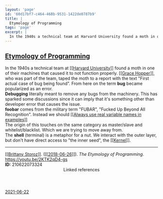 ```yaml
---
layout: 'page'
id: '60d17bf7-c464-468b-9531-1422de0787b9'
title: |
  Etymology of Programming
tags: 'page'
excerpt: |
  In the 1940s a technical team at Harvard University found a moth in one of their machines that caused it to not function properly. Grace Hopper, who was part of the team, taped the moth to a report with the text "First actual case of bug being found". From here on the term bug became popularized as an error.
---
```


<h2 class="text-3xl font-semibold mb-4"><a class="rounded-sm focus:outline-none focus:ring-2 focus:ring-offset-2 dark:focus:ring-offset-gray-900 dark:focus:ring-pink-400 focus:ring-pink-700" href="/pages/etymology-of-programming">Etymology of Programming</a></h2>

<div class="space-y-3">
<div class="element-block ml-0"><div class="flex-1">In the 1940s a technical team at <a class="text-teal-700 dark:text-teal-400 rounded-sm group focus:outline-none focus:ring-2 focus:ring-offset-2 dark:focus:ring-offset-gray-900 dark:focus:ring-pink-400 focus:ring-pink-700" href="/pages/harvard-university"><span class="text-gray-300 dark:text-gray-500 group-hover:text-teal-900">[[</span>Harvard University<span class="text-gray-300 dark:text-gray-500 group-hover:text-teal-900">]]</span></a> found a moth in one of their machines that caused it to not function properly. <a class="text-teal-700 dark:text-teal-400 rounded-sm group focus:outline-none focus:ring-2 focus:ring-offset-2 dark:focus:ring-offset-gray-900 dark:focus:ring-pink-400 focus:ring-pink-700" href="/pages/grace-hopper"><span class="text-gray-300 dark:text-gray-500 group-hover:text-teal-900">[[</span>Grace Hopper<span class="text-gray-300 dark:text-gray-500 group-hover:text-teal-900">]]</span></a>, who was part of the team, taped the moth to a report with the text "First actual case of bug being found". From here on the term <strong class="text-rose-600 dark:text-rose-400">bug</strong> became popularized as an error.</div></div>

<div class="element-block ml-0"><div class="flex-1"><strong class="text-rose-600 dark:text-rose-400">Debugging</strong> literally meant to remove any bugs from the machinery. This has sparked some discussions since it can imply that it's something other than developer error that causes the issue.</div></div>

<div class="element-block ml-0"><div class="flex-1"><strong class="text-rose-600 dark:text-rose-400">foobar</strong> comes from the military term "FUBAR", "Fucked Up Beyond All Recognition". Instead we should <a class="text-teal-700 dark:text-teal-400 rounded-sm group focus:outline-none focus:ring-2 focus:ring-offset-2 dark:focus:ring-offset-gray-900 dark:focus:ring-pink-400 focus:ring-pink-700" href="/pages/always-use-real-variable-names-in-examples"><span class="text-gray-300 dark:text-gray-500 group-hover:text-teal-900">[[</span>Always use real variable names in examples<span class="text-gray-300 dark:text-gray-500 group-hover:text-teal-900">]]</span></a></div></div>

<div class="element-block ml-4"><div class="flex-1">The origin of this touches on the same category as master/slave and whitelist/blacklist. Which we are trying to move away from.</div></div>



<div class="element-block ml-0"><div class="flex-1">The <strong class="text-rose-600 dark:text-rose-400">shell</strong> (terminal) is a metaphor for a nut. We interact with the outer layer, but don't have direct access to "the inner seed", the <a class="text-teal-700 dark:text-teal-400 rounded-sm group focus:outline-none focus:ring-2 focus:ring-offset-2 dark:focus:ring-offset-gray-900 dark:focus:ring-pink-400 focus:ring-pink-700" href="/pages/kernel"><span class="text-gray-300 dark:text-gray-500 group-hover:text-teal-900">[[</span>Kernel<span class="text-gray-300 dark:text-gray-500 group-hover:text-teal-900">]]</span></a>.</div></div>

<hr class="border-gray-700 !my-5" />

<div class="element-block ml-0"><div class="flex-1"><a class="text-teal-700 dark:text-teal-400 rounded-sm group focus:outline-none focus:ring-2 focus:ring-offset-2 dark:focus:ring-offset-gray-900 dark:focus:ring-pink-400 focus:ring-pink-700" href="/pages/brittany-storoz"><span class="text-gray-300 dark:text-gray-500 group-hover:text-teal-900">[[</span>Brittany Storoz<span class="text-gray-300 dark:text-gray-500 group-hover:text-teal-900">]]</span></a>. (<a class="text-teal-700 dark:text-teal-400 rounded-sm group focus:outline-none focus:ring-2 focus:ring-offset-2 dark:focus:ring-offset-gray-900 dark:focus:ring-pink-400 focus:ring-pink-700" href="/journals/2018-06-26"><span class="text-gray-300 dark:text-gray-500 group-hover:text-teal-900">[[</span>2018-06-26<span class="text-gray-300 dark:text-gray-500 group-hover:text-teal-900">]]</span></a>). <em>The Etymology of Programming</em>. <a class="text-indigo-600 dark:text-indigo-400 rounded-sm focus:outline-none focus:ring-2 focus:ring-offset-2 dark:focus:ring-offset-gray-900 dark:focus:ring-pink-400 focus:ring-pink-700" href="https://youtu.be/2KTK2qD4-gs" target="_blank" rel="noopener noreferrer">https://youtu.be/2KTK2qD4-gs</a></div></div>

<div class="element-block ml-0"><div class="flex-1"></div></div>

<div class="element-block ml-0"><div class="flex-1"><strong class="text-rose-600 dark:text-rose-400">ID:</strong> 210622073324</div></div>
</div>


<section class="mt-8 space-y-2">
<header class="text-gray-500 dark:text-gray-400">Linked references</header>
<a class="block bg-gray-100 dark:bg-gray-800 p-4 rounded text-teal-700 dark:text-teal-400 focus:outline-none focus:ring-2 focus:ring-offset-2 dark:focus:ring-offset-gray-900 focus:ring-teal-700 dark:focus:ring-teal-400 hover:ring-2 hover:ring-offset-2 dark:hover:ring-offset-gray-900 dark:hover:ring-teal-400 hover:ring-teal-700" href="/journals/2021-06-22">2021-06-22</a>
  </section>
